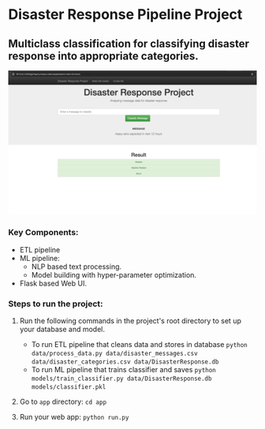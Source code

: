 # Disaster Response Pipeline Project

## Multiclass classification for classifying disaster response into appropriate categories.
![](web_app_demo.png)

### Key Components:
- ETL pipeline
- ML pipeline:
  - NLP based text processing.
  - Model building with hyper-parameter optimization.
- Flask based Web UI.

### Steps to run the project:
1. Run the following commands in the project's root directory to set up your database and model.

    - To run ETL pipeline that cleans data and stores in database
        `python data/process_data.py data/disaster_messages.csv data/disaster_categories.csv data/DisasterResponse.db`
    - To run ML pipeline that trains classifier and saves
        `python models/train_classifier.py data/DisasterResponse.db models/classifier.pkl`

2. Go to `app` directory: `cd app`

3. Run your web app: `python run.py`

